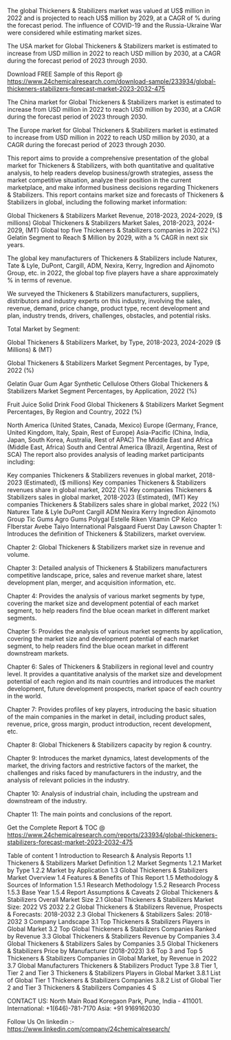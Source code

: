 The global Thickeners & Stabilizers market was valued at US$ million in 2022 and is projected to reach US$ million by 2029, at a CAGR of % during the forecast period. The influence of COVID-19 and the Russia-Ukraine War were considered while estimating market sizes.

The USA market for Global Thickeners & Stabilizers market is estimated to increase from USD million in 2022 to reach USD million by 2030, at a CAGR during the forecast period of 2023 through 2030.

Download FREE Sample of this Report @ https://www.24chemicalresearch.com/download-sample/233934/global-thickeners-stabilizers-forecast-market-2023-2032-475

The China market for Global Thickeners & Stabilizers  market is estimated to increase from USD million in 2022 to reach USD million by 2030, at a CAGR during the forecast period of 2023 through 2030.

The Europe market for Global Thickeners & Stabilizers market is estimated to increase from USD million in 2022 to reach USD million by 2030, at a CAGR during the forecast period of 2023 through 2030.

This report aims to provide a comprehensive presentation of the global market for Thickeners & Stabilizers, with both quantitative and qualitative analysis, to help readers develop business/growth strategies, assess the market competitive situation, analyze their position in the current marketplace, and make informed business decisions regarding Thickeners & Stabilizers. This report contains market size and forecasts of Thickeners & Stabilizers in global, including the following market information:

Global Thickeners & Stabilizers Market Revenue, 2018-2023, 2024-2029, ($ millions)
Global Thickeners & Stabilizers Market Sales, 2018-2023, 2024-2029, (MT)
Global top five Thickeners & Stabilizers companies in 2022 (%)
Gelatin Segment to Reach $ Million by 2029, with a % CAGR in next six years.

The global key manufacturers of Thickeners & Stabilizers include Naturex, Tate & Lyle, DuPont, Cargill, ADM, Nexira, Kerry, Ingredion and Ajinomoto Group, etc. in 2022, the global top five players have a share approximately % in terms of revenue.

We surveyed the Thickeners & Stabilizers manufacturers, suppliers, distributors and industry experts on this industry, involving the sales, revenue, demand, price change, product type, recent development and plan, industry trends, drivers, challenges, obstacles, and potential risks.

Total Market by Segment:

Global Thickeners & Stabilizers Market, by Type, 2018-2023, 2024-2029 ($ Millions) & (MT)

Global Thickeners & Stabilizers Market Segment Percentages, by Type, 2022 (%)

Gelatin
Guar Gum
Agar
Synthetic Cellulose
Others
Global Thickeners & Stabilizers Market Segment Percentages, by Application, 2022 (%)

Fruit Juice
Solid Drink
Food
Global Thickeners & Stabilizers Market Segment Percentages, By Region and Country, 2022 (%)

North America (United States, Canada, Mexico)
Europe (Germany, France, United Kingdom, Italy, Spain, Rest of Europe)
Asia-Pacific (China, India, Japan, South Korea, Australia, Rest of APAC)
The Middle East and Africa (Middle East, Africa)
South and Central America (Brazil, Argentina, Rest of SCA)
The report also provides analysis of leading market participants including:

Key companies Thickeners & Stabilizers revenues in global market, 2018-2023 (Estimated), ($ millions)
Key companies Thickeners & Stabilizers revenues share in global market, 2022 (%)
Key companies Thickeners & Stabilizers sales in global market, 2018-2023 (Estimated), (MT)
Key companies Thickeners & Stabilizers sales share in global market, 2022 (%)
Naturex
Tate & Lyle
DuPont
Cargill
ADM
Nexira
Kerry
Ingredion
Ajinomoto Group
Tic Gums
Agro Gums
Polygal
Estelle
Riken Vitamin
CP Kelco
FIberstar
Avebe
Taiyo International
Palsgaard
Fuerst Day Lawson
Chapter 1: Introduces the definition of Thickeners & Stabilizers, market overview.

Chapter 2: Global Thickeners & Stabilizers market size in revenue and volume.

Chapter 3: Detailed analysis of Thickeners & Stabilizers manufacturers competitive landscape, price, sales and revenue market share, latest development plan, merger, and acquisition information, etc.

Chapter 4: Provides the analysis of various market segments by type, covering the market size and development potential of each market segment, to help readers find the blue ocean market in different market segments.

Chapter 5: Provides the analysis of various market segments by application, covering the market size and development potential of each market segment, to help readers find the blue ocean market in different downstream markets.

Chapter 6: Sales of Thickeners & Stabilizers in regional level and country level. It provides a quantitative analysis of the market size and development potential of each region and its main countries and introduces the market development, future development prospects, market space of each country in the world.

Chapter 7: Provides profiles of key players, introducing the basic situation of the main companies in the market in detail, including product sales, revenue, price, gross margin, product introduction, recent development, etc.

Chapter 8: Global Thickeners & Stabilizers capacity by region & country.

Chapter 9: Introduces the market dynamics, latest developments of the market, the driving factors and restrictive factors of the market, the challenges and risks faced by manufacturers in the industry, and the analysis of relevant policies in the industry.

Chapter 10: Analysis of industrial chain, including the upstream and downstream of the industry.

Chapter 11: The main points and conclusions of the report.

Get the Complete Report & TOC @ https://www.24chemicalresearch.com/reports/233934/global-thickeners-stabilizers-forecast-market-2023-2032-475

Table of content
1 Introduction to Research & Analysis Reports
1.1 Thickeners & Stabilizers Market Definition
1.2 Market Segments
1.2.1 Market by Type
1.2.2 Market by Application
1.3 Global Thickeners & Stabilizers Market Overview
1.4 Features & Benefits of This Report
1.5 Methodology & Sources of Information
1.5.1 Research Methodology
1.5.2 Research Process
1.5.3 Base Year
1.5.4 Report Assumptions & Caveats
2 Global Thickeners & Stabilizers Overall Market Size
2.1 Global Thickeners & Stabilizers Market Size: 2022 VS 2032
2.2 Global Thickeners & Stabilizers Revenue, Prospects & Forecasts: 2018-2032
2.3 Global Thickeners & Stabilizers Sales: 2018-2032
3 Company Landscape
3.1 Top Thickeners & Stabilizers Players in Global Market
3.2 Top Global Thickeners & Stabilizers Companies Ranked by Revenue
3.3 Global Thickeners & Stabilizers Revenue by Companies
3.4 Global Thickeners & Stabilizers Sales by Companies
3.5 Global Thickeners & Stabilizers Price by Manufacturer (2018-2023)
3.6 Top 3 and Top 5 Thickeners & Stabilizers Companies in Global Market, by Revenue in 2022
3.7 Global Manufacturers Thickeners & Stabilizers Product Type
3.8 Tier 1, Tier 2 and Tier 3 Thickeners & Stabilizers Players in Global Market
3.8.1 List of Global Tier 1 Thickeners & Stabilizers Companies
3.8.2 List of Global Tier 2 and Tier 3 Thickeners & Stabilizers Companies
4 S

CONTACT US:
North Main Road Koregaon Park, Pune, India - 411001.
International: +1(646)-781-7170
Asia: +91 9169162030

Follow Us On linkedin :- https://www.linkedin.com/company/24chemicalresearch/
